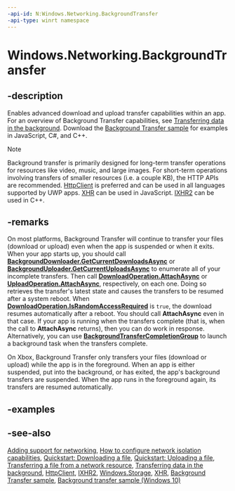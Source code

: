 ```yaml
---
-api-id: N:Windows.Networking.BackgroundTransfer
-api-type: winrt namespace
---
```


# Windows.Networking.BackgroundTransfer

## -description
Enables advanced download and upload transfer capabilities within an app. For an overview of Background Transfer capabilities, see [Transferring data in the background](http://msdn.microsoft.com/library/9e2ed5b4-af57-456a-884f-1e1d2136a8e8). Download the [Background Transfer sample](https://github.com/Microsoft/Windows-universal-samples/tree/master/Samples/BackgroundTransfer) for examples in JavaScript, C#, and C++.

> [!NOTE]
> Background transfer is primarily designed for long-term transfer operations for resources like video, music, and large images. For short-term operations involving transfers of smaller resources (i.e. a couple KB), the HTTP APIs are recommended. [HttpClient](../windows.web.http/httpclient.md) is preferred and can be used in all languages supported by UWP apps. [XHR](http://msdn.microsoft.com/library/62fc3e32-3d52-4654-8807-8c0563150f01) can be used in JavaScript. [IXHR2](http://msdn.microsoft.com/library/cc7aed53-b2c5-4d83-b85d-cff2f5ba7b35) can be used in C++.

## -remarks
On most platforms, Background Transfer will continue to transfer your files (download or upload) even when the app is suspended or when it exits. When your app starts up, you should call [**BackgroundDownloader.GetCurrentDownloadsAsync**](backgrounddownloader_getcurrentdownloadsasync_1101292265.md) or [**BackgroundUploader.GetCurrentUploadsAsync**](backgrounduploader_getcurrentuploadsasync_1938169689.md) to enumerate all of your incomplete transfers. Then call [**DownloadOperation.AttachAsync**](downloadoperation_attachasync_267853378.md) or [**UploadOperation.AttachAsync**](uploadoperation_attachasync_267853378.md), respectively, on each one. Doing so retrieves the transfer's latest state and causes the transfers to be resumed after a system reboot. When [**DownloadOperation.IsRandomAccessRequired**](downloadoperation_israndomaccessrequired.md) is `true`, the download resumes automatically after a reboot. You should call **AttachAsync** even in that case. If your app is running when the transfers complete (that is, when the call to **AttachAsync** returns), then you can do work in response. Alternatively, you can use [**BackgroundTransferCompletionGroup**](backgroundtransfercompletiongroup.md) to launch a background task when the transfers complete.

On Xbox, Background Transfer only transfers your files (download or upload) while the app is in the foreground. When an app is either suspended, put into the background, or has exited, the app's background transfers are suspended. When the app runs in the foreground again, its transfers are resumed automatically.

## -examples

## -see-also
[Adding support for networking](http://msdn.microsoft.com/library/1c5819d6-bed7-4d65-b9d7-af5a2239b43f), [How to configure network isolation capabilities](http://msdn.microsoft.com/library/0a97956e-fda9-4791-b87b-9e03ae135382), [Quickstart: Downloading a file](http://msdn.microsoft.com/library/f7b1a3a0-87b8-4c85-a2a3-be9ff7f04d53), [Quickstart: Uploading a file](http://msdn.microsoft.com/library/9c0d21a9-d253-4671-a0ef-437412a28cd8), [Transferring a file from a network resource](http://msdn.microsoft.com/library/0101fd52-e381-42ef-84df-86a406316e7b), [Transferring data in the background](http://msdn.microsoft.com/library/9e2ed5b4-af57-456a-884f-1e1d2136a8e8), [HttpClient](../windows.web.http/httpclient.md), [IXHR2](http://msdn.microsoft.com/library/cc7aed53-b2c5-4d83-b85d-cff2f5ba7b35), [Windows.Storage](../windows.storage/windows_storage.md), [XHR](http://msdn.microsoft.com/library/62fc3e32-3d52-4654-8807-8c0563150f01), [Background Transfer sample](http://go.microsoft.com/fwlink/p/?linkid=245064), [Background transfer sample (Windows 10)](http://go.microsoft.com/fwlink/p/?LinkId=620510)